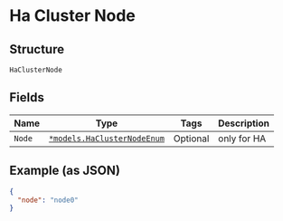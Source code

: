 
# Ha Cluster Node

## Structure

`HaClusterNode`

## Fields

| Name | Type | Tags | Description |
|  --- | --- | --- | --- |
| `Node` | [`*models.HaClusterNodeEnum`](../../doc/models/ha-cluster-node-enum.md) | Optional | only for HA |

## Example (as JSON)

```json
{
  "node": "node0"
}
```

